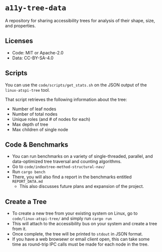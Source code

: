 # `a11y-tree-data`

A repository for sharing accessibility trees for analysis of their shape, size, and properties.

## Licenses

- Code: MIT or Apache-2.0
- Data: CC-BY-SA-4.0

## Scripts

You can use the `code/scripts/get_stats.sh` on the JSON output of the `linux-atspi-tree` tool.

That script retrieves the following information about the tree:

- Number of leaf nodes
- Number of total nodes
- Unique roles (and # of nodes for each)
- Max depth of tree
- Max children of single node

## Code & Benchmarks

- You can run benchmarks on a variety of single-threaded, parallel, and data-optimized tree traversal and counting algorithms.
- Go to `code/indextree-method-structural-nav/`
- Run `cargo bench`
- There, you will also find a report in the benchmarks entitled `REPORT_DATA.md`
    - This also discusses future plans and expansion of the project.

## Create a Tree

- To create a new tree from your existing system on Linux, go to `code/linux-atspi-tree/` and simply run `cargo run`
- This will attach to the accessibility bus on your system and create a tree from it.
- Once complete, the tree will be printed to `stdout` in JSON format.
- If you have a web browsewr or email client open, this can take some time as round-trip IPC calls must be made for each node in the tree.
